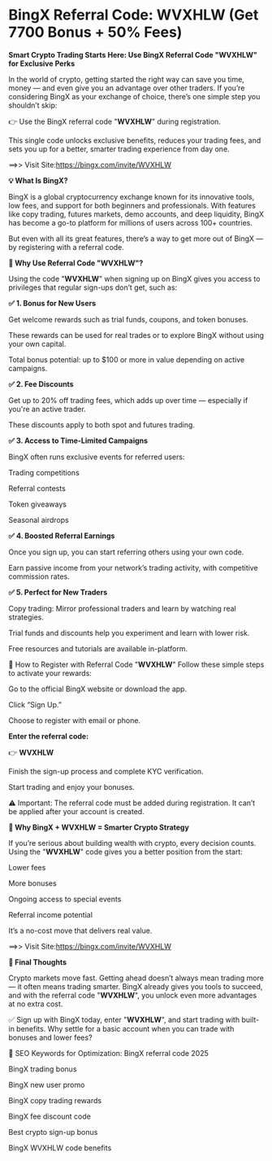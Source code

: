 # BingX Referral Code: WVXHLW (Get 7700 Bonus + 50% Fees)

**Smart Crypto Trading Starts Here: Use BingX Referral Code "WVXHLW" for Exclusive Perks**

In the world of crypto, getting started the right way can save you time, money — and even give you an advantage over other traders. If you’re considering BingX as your exchange of choice, there’s one simple step you shouldn’t skip:

👉 Use the BingX referral code "**WVXHLW**" during registration.

This single code unlocks exclusive benefits, reduces your trading fees, and sets you up for a better, smarter trading experience from day one.

==>> Visit Site:https://bingx.com/invite/WVXHLW

**💡 What Is BingX?**

BingX is a global cryptocurrency exchange known for its innovative tools, low fees, and support for both beginners and professionals. With features like copy trading, futures markets, demo accounts, and deep liquidity, BingX has become a go-to platform for millions of users across 100+ countries.

But even with all its great features, there’s a way to get more out of BingX — by registering with a referral code.

**🎁 Why Use Referral Code "WVXHLW"?**

Using the code "**WVXHLW**" when signing up on BingX gives you access to privileges that regular sign-ups don’t get, such as:

**✅ 1. Bonus for New Users**

Get welcome rewards such as trial funds, coupons, and token bonuses.

These rewards can be used for real trades or to explore BingX without using your own capital.

Total bonus potential: up to $100 or more in value depending on active campaigns.

**✅ 2. Fee Discounts**

Get up to 20% off trading fees, which adds up over time — especially if you're an active trader.

These discounts apply to both spot and futures trading.

**✅ 3. Access to Time-Limited Campaigns**

BingX often runs exclusive events for referred users:

Trading competitions

Referral contests

Token giveaways

Seasonal airdrops

**✅ 4. Boosted Referral Earnings**

Once you sign up, you can start referring others using your own code.

Earn passive income from your network’s trading activity, with competitive commission rates.

**✅ 5. Perfect for New Traders**

Copy trading: Mirror professional traders and learn by watching real strategies.

Trial funds and discounts help you experiment and learn with lower risk.

Free resources and tutorials are available in-platform.

📝 How to Register with Referral Code "**WVXHLW**"
Follow these simple steps to activate your rewards:

Go to the official BingX website or download the app.

Click “Sign Up.”

Choose to register with email or phone.

**Enter the referral code:**

👉 **WVXHLW**

Finish the sign-up process and complete KYC verification.

Start trading and enjoy your bonuses.

⚠️ Important: The referral code must be added during registration. It can’t be applied after your account is created.

**🔐 Why BingX + WVXHLW = Smarter Crypto Strategy**

If you’re serious about building wealth with crypto, every decision counts. Using the "**WVXHLW**" code gives you a better position from the start:

Lower fees

More bonuses

Ongoing access to special events

Referral income potential

It’s a no-cost move that delivers real value.

==>> Visit Site:https://bingx.com/invite/WVXHLW


**🚀 Final Thoughts**

Crypto markets move fast. Getting ahead doesn’t always mean trading more — it often means trading smarter. BingX already gives you tools to succeed, and with the referral code "**WVXHLW**", you unlock even more advantages at no extra cost.

✅ Sign up with BingX today, enter "**WVXHLW**", and start trading with built-in benefits.
Why settle for a basic account when you can trade with bonuses and lower fees?

🔎 SEO Keywords for Optimization:
BingX referral code 2025

BingX trading bonus

BingX new user promo

BingX copy trading rewards

BingX fee discount code

Best crypto sign-up bonus

BingX WVXHLW code benefits
